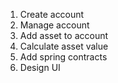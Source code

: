 
1. Create account
2. Manage account
3. Add asset to account
4. Calculate asset value
5. Add spring contracts
6. Design UI